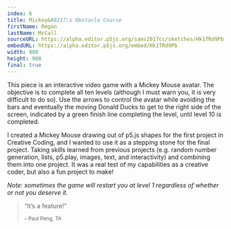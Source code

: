 ```yaml
---
index: 6
title: Mickey&#8217;s Obstacle Course
firstName: Regan
lastName: McCall
sourceURL: https://alpha.editor.p5js.org/sams2017cc/sketches/Hk1TRd9Pb
embedURL: https://alpha.editor.p5js.org/embed/Hk1TRd9Pb
width: 900
height: 900
final: true
---
```


This piece is an interactive video game with a Mickey Mouse avatar.
The objective is to complete all ten levels (although I must warn you,
it is very difficult to do so). Use the arrows to control the avatar
while avoiding the bars and eventually the moving Donald Ducks to get to the
right side of the screen, indicated by a green finish line completing the
level, until level 10 is completed.

I created a Mickey Mouse drawing out of p5.js shapes for the first project
in Creative Coding, and I wanted to use it as a stepping stone for the final
project. Taking skills learned from previous projects (e.g. random number
generation, lists, p5.play, images, text, and interactivity) and combining
them into one project. It was a real test of my capabilities as a creative
coder, but also a fun project to make!

<i>Note: sometimes the game will restart you at level 1 regardless of whether or not you deserve it.</i>
<blockquote>
  <p>&ldquo;It&#8217;s a feature!&rdquo;</p>
  <small>&ndash; Paul Peng, TA</small>
</blockquote>

